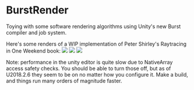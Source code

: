 # BurstRender
Toying with some software rendering algorithms using Unity's new Burst compiler and job system.

Here's some renders of a WIP implementation of Peter Shirley's Raytracing in One Weekend book:
![](https://i.imgur.com/rKvQ1Cz.jpeg)
![](https://i.imgur.com/F5gRFub.jpeg)
![](https://i.imgur.com/CpmjLDv.jpeg)

Note: performance in the unity editor is quite slow due to NativeArray access safety checks. You should be able to turn those off, but as of U2018.2.6 they seem to be on no matter how you configure it. Make a build, and things run many orders of magnitude faster.
